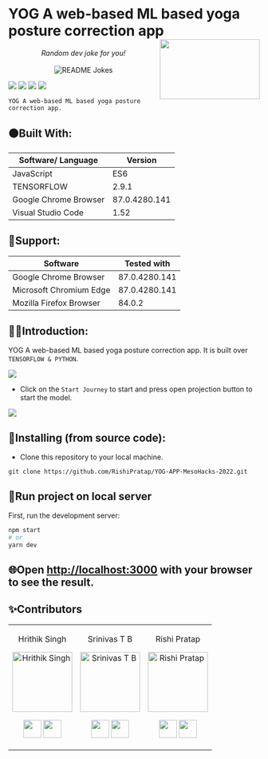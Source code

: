 # YOG A web-based ML based yoga posture correction app <img src=https://yog4u-a6eb6.web.app/static/media/logo.44c116309c3a1ecfc739.png height=120 width=200 align='right'>

<div align="center"> 
<i>Random dev joke for you!</i></br></br>
<img align="center" src="https://readme-jokes.vercel.app/api?bgColor=%23073b4c&textColor=%2306d6a0&aColor=%2306d6a0&borderColor=%2306d6a0" alt="README Jokes">
</div>

![](https://img.shields.io/github/forks/curious04/YOG-DevJams22?color=green&style=for-the-badge)
![](https://img.shields.io/github/stars/curious04/YOG-DevJams22?color=blueviolet&style=for-the-badge)
![](https://img.shields.io/github/license/curious04/YOG-DevJams22?color=blue&style=for-the-badge)
![](https://img.shields.io/badge/version-1.0-pink.svg?style=for-the-badge)

`YOG A web-based ML based yoga posture correction app.` 
## 🟠Built With:
| Software/ Language | Version |
|----------|---------|
| JavaScript | ES6 |
| TENSORFLOW | 2.9.1 |
| Google Chrome Browser | 87.0.4280.141 |
| Visual Studio Code | 1.52 |
## 🔴Support:
| Software | Tested with |
|----------|-------------|
| Google Chrome Browser | 87.0.4280.141 |
| Microsoft Chromium Edge | 87.0.4280.141 |
| Mozilla Firefox Browser | 84.0.2 |

## 🔶🔶Introduction:
YOG A web-based ML based yoga posture correction app. It is built over `TENSORFLOW & PYTHON`.

![](https://www.linkpicture.com/q/Screenshot-2022-09-04-135947.png)

* Click on the `Start Journey` to start and press open projection button to start the model.

![](https://miro.medium.com/max/1400/1*DhRas61lixJF4RynMf5goA.jpeg)
## 🌈Installing (from source code):

* Clone this repository to your local machine.
```
git clone https://github.com/RishiPratap/YOG-APP-MesoHacks-2022.git
```
## 📢Run project on local server

First, run the development server:

```bash
npm start
# or
yarn dev
```
## 🌐Open [http://localhost:3000](http://localhost:3000) with your browser to see the result.


 ## ✨Contributors

<table>
<tr align="center">




<td>

Hrithik Singh

<p align="center">
<img src = "https://avatars.githubusercontent.com/u/96012516?v=4"  height="120" alt="Hrithik Singh">
</p>
<p align="center">
<a href = "https://github.com/curious04"><img src = "https://github.githubassets.com/images/modules/logos_page/GitHub-Mark.png" width="36" height = "36"/></a>
<a href = "https://www.linkedin.com/in/hrithik10/">
<img src = "https://upload.wikimedia.org/wikipedia/commons/thumb/8/81/LinkedIn_icon.svg/2048px-LinkedIn_icon.svg.png" width="36" height="36"/>
</a>
</p>
</td>

<td>

Srinivas T B

<p align="center">
<img src = "https://media-exp1.licdn.com/dms/image/C5103AQHXy5GJCsmLLw/profile-displayphoto-shrink_400_400/0/1586453950743?e=1668038400&v=beta&t=4gQlcpTO5AkDp4s9czUVAU5fSMFZH2jH9xkHaYPyjZQ"  height="120" alt="Srinivas T B">
</p>
<p align="center">
<a href = "https://github.com/notahuman-1-0"><img src = "https://github.githubassets.com/images/modules/logos_page/GitHub-Mark.png" width="36" height = "36"/></a>
<a href = "https://www.linkedin.com/in/srinivas-t-b-33076618b/">
<img src = "https://upload.wikimedia.org/wikipedia/commons/thumb/8/81/LinkedIn_icon.svg/2048px-LinkedIn_icon.svg.png" width="36" height="36"/>
</a>
</p>
</td>


<td>

Rishi Pratap

<p align="center">
<img src = "https://avatars.githubusercontent.com/u/72687585?v=4"  height="120" alt="Rishi Pratap">
</p>
<p align="center">
<a href = "https://github.com/RishiPratap"><img src = "https://github.githubassets.com/images/modules/logos_page/GitHub-Mark.png" width="36" height = "36"/></a>
<a href = "https://www.linkedin.com/in/rishi-pratap-8259621b6/">
<img src = "https://upload.wikimedia.org/wikipedia/commons/thumb/8/81/LinkedIn_icon.svg/2048px-LinkedIn_icon.svg.png" width="36" height="36"/>
</a>
</p>
</td>
  </tr>
  </table>

